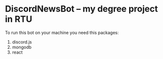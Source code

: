 # DiscordNewsBot – my degree project in RTU

To run this bot on your machine you need this packages:

1. discord.js
2. mongodb
3. react
